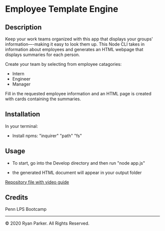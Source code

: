 # Employee Template Engine

## Description 

Keep your work teams organized with this app that displays your groups' information—-making it easy to look them up. This Node CLI takes in information about employees and generates an HTML webpage that displays summaries for each person. 

Create your team by selecting from employee catagories:
* Intern
* Engineer
* Manager

Fill in the requested employee information and an HTML page is created with cards containing the summaries.

## Installation
In your terminal:

* Install npms: 
    "inquirer"
    "path"
    "fs"

## Usage 

* To start, go into the Develop directory and then run "node app.js"

* the generated HTML document will appear in your output folder

[Repository file with video guide](../master/Assets/guide-video.mov)

## Credits

Penn LPS Bootcamp

---
© 2020 Ryan Parker. All Rights Reserved.